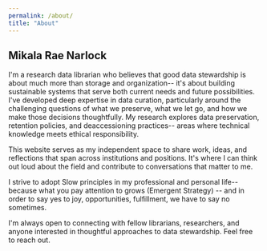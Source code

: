 ```yaml
---
permalink: /about/
title: "About"
---
```

## Mikala Rae Narlock

I'm a research data librarian who believes that good data stewardship is about much more than storage and organization-- it's about building sustainable systems that serve both current needs and future possibilities. I've developed deep expertise in data curation, particularly around the challenging questions of what we preserve, what we let go, and how we make those decisions thoughtfully. My research explores data preservation, retention policies, and deaccessioning practices-- areas where technical knowledge meets ethical responsibility.

This website serves as my independent space to share work, ideas, and reflections that span across institutions and positions. It's where I can think out loud about the field and contribute to conversations that matter to me.

I strive to adopt Slow principles in my professional and personal life-- because what you pay attention to grows (Emergent Strategy) -- and in order to say yes to joy, opportunities, fulfillment, we have to say no sometimes. 

I'm always open to connecting with fellow librarians, researchers, and anyone interested in thoughtful approaches to data stewardship. Feel free to reach out.